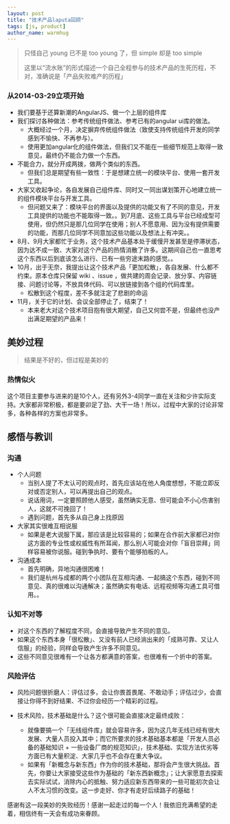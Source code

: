 ```yaml
---
layout: post
title: "技术产品laputa回顾"
tags: [js, product]
author_name: warmhug
---
```


> 只怪自己 young 已不是 too young 了，但 simple 却是 too simple
>
> 这里以“流水账”的形式描述一个自己全程参与的技术产品的生死历程，不对，准确说是「产品失败难产的历程」

### 从2014-03-29立项开始

- 我们要基于还算新潮的AngularJS、做一个上层的组件库
- 我们探讨各种做法：参考传统组件做法、参考已有的angular ui库的做法。
  - 大概经过一个月，决定摒弃传统组件做法（致使支持传统组件开发的同学感到不愉快、不再参与）。
  - 使用更加angular化的组件做法，但我们又不能在一些细节规范上取得一致意见，最终仍不能合力做一个东西。
- 不能合力，就分开成两拨，做两个类似的东西。
  - 但我们总是期望有些一致性：于是想建立统一的模块平台、使用一套开发工具。
- 大家又收起争论，各自发展自己组件库、同时又一同出谋划策开心地建立统一的组件模块平台与开发工具。
  - 但问题又来了：模块平台的界面以及提供的功能又有了不同的意见，开发工具提供的功能也不能取得一致。。到7月底、这些工具与平台已经成型可使用，但仍然只是那几位同学在使用；别人不愿意用、因为没有提供需要的功能，而那几位同学不同意加这些功能以及想法上有冲突。。
- 8月、9月大家都忙于业务，这个技术产品基本处于缓慢开发甚至是停滞状态，因为达不成一致、大家对这个产品的热情消散了许多。这期间自己也一直思考这个东西以后到底该怎么进行、已有一些穷途末路的感觉。。
- 10月，出于无奈，我提出让这个技术产品「更加松散」，各自发展、什么都不约束。原本仓库只保留 wiki 、issue ，做共建的周会记录、放分享、内容链接、问题讨论等，不放具体代码、可以放链接到各个组的代码库里。
  - 松散到这个程度，差不多就注定了悲剧的命运
- 11月，关于它的计划、会议全部停止了，结束了！
  - 本来老大对这个技术项目抱有很大期望，自己又何尝不是，但最终也没产出满足期望的产品来！

## 美妙过程

> 结果是不好的，但过程是美妙的

### 热情似火

这个项目主要参与进来的是10个人，还有另外3-4同学一直在关注和少许实际支持。大家都非常积极，都是要卯足了劲、大干一场！所以，过程中大家的讨论非常多，各种各样的方案也非常多。

## 感悟与教训

### 沟通

- 个人问题
  - 当别人提了不太认可的观点时，首先应该站在他人角度想想，不能立即反对或否定别人，可以再提出自己的观点。
  - 说话用词，一定要照顾他人感受，虽然确实无意、但可能会不小心伤害别人，这就不可挽回了！
  - 遇到问题，首先多从自己身上找原因
- 大家其实很难互相说服
  - 如果是老大说服下属，那应该是比较容易的；如果在合作前大家都已对你这方面的专业性或权威性有所耳闻，那么别人可能会对你「盲目崇拜」同样容易被你说服。碰到争执时、要有个能够拍板的人。
- 沟通成本
  - 首先明确，异地沟通很困难！
  - 我们是杭州与成都的两个小团队在互相沟通、一起搞这个东西，碰到不同意见、真的很难以沟通解决；虽然确实有电话、远程视频等沟通工具可借用。。

### 认知不对等

- 对这个东西的了解程度不同，会直接导致产生不同的意见。
- 如果这个东西本身「很松散」、又没有前人已经淌出来的「成熟可靠、又让人信服」的经验，同样会导致产生许多不同意见。   
- 这些不同意见很难有一个让各方都满意的答案，也很难有一个折中的答案。 

### 风险评估

- 风险问题很折磨人：评估过多，会让你畏首畏尾、不敢动手；评估过少，会直接让你得不到好结果、不过你会经历一个精彩的过程。

- 技术风险，技术基础是什么？这个很可能会直接决定最终成败：
  - 就像要搞一个「无线组件库」就会容易许多，因为这几年无线已经有很大发展、大量人员投入其中；而它所要求的技术基础基本都是「开发人员必备的基础知识 + 一些设备厂商的规范知识」，技术基础、实现方法优劣等方面已有大量积淀、大家几乎也不会存在重大争议。
  - 如果有「新概念与新东西」作为你的技术基础，那将会产生很大挑战。首先，你要让大家接受这些作为基础的「新东西新概念」；让大家愿意去探索去实际试试，消除内心的抵触、努力适应新东西带来的一些可能初次会让人不太习惯的改变。这一步走好、你才有走好后续路子的基础！

感谢有这一段美妙的失败经历！感谢一起走过的每一个人！我依旧充满希望的走着，相信终有一天会有成功来眷顾。
